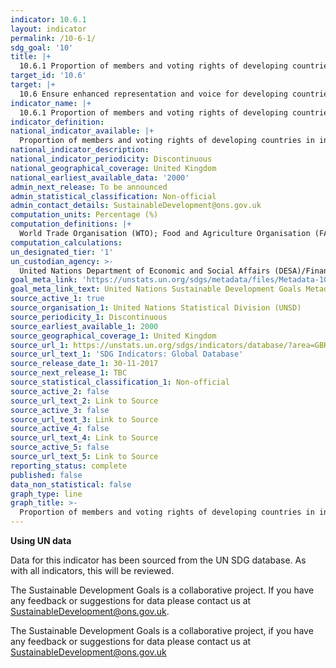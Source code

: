```yaml
---
indicator: 10.6.1
layout: indicator
permalink: /10-6-1/
sdg_goal: '10'
title: |+
  10.6.1 Proportion of members and voting rights of developing countries in international organizations
target_id: '10.6'
target: |+
  10.6 Ensure enhanced representation and voice for developing countries in decision-making in global international economic and financial institutions in order to deliver more effective, credible, accountable and legitimate institutions
indicator_name: |+
  10.6.1 Proportion of members and voting rights of developing countries in international organizations
indicator_definition: 
national_indicator_available: |+
  Proportion of members and voting rights of developing countries in international organizations
national_indicator_description: 
national_indicator_periodicity: Discontinuous
national_geographical_coverage: United Kingdom
national_earliest_available_data: '2000'
admin_next_release: To be announced
admin_statistical_classification: Non-official
admin_contact_details: SustainableDevelopment@ons.gov.uk
computation_units: Percentage (%)
computation_definitions: |+
  World Trade Organisation (WTO); Food and Agriculture Organisation (FAO)
computation_calculations: 
un_designated_tier: '1'
un_custodian_agency: >-
  United Nations Department of Economic and Social Affairs (DESA)/Financing for Development Office (FFDO)
goal_meta_link: 'https://unstats.un.org/sdgs/metadata/files/Metadata-10-06-01.pdf'
goal_meta_link_text: United Nations Sustainable Development Goals Metadata (PDF 201 KB)
source_active_1: true
source_organisation_1: United Nations Statistical Division (UNSD)
source_periodicity_1: Discontinuous
source_earliest_available_1: 2000
source_geographical_coverage_1: United Kingdom
source_url_1: https://unstats.un.org/sdgs/indicators/database/?area=GBR
source_url_text_1: 'SDG Indicators: Global Database'
source_release_date_1: 30-11-2017
source_next_release_1: TBC
source_statistical_classification_1: Non-official
source_active_2: false
source_url_text_2: Link to Source
source_active_3: false
source_url_text_3: Link to Source
source_active_4: false
source_url_text_4: Link to Source
source_active_5: false
source_url_text_5: Link to Source
reporting_status: complete
published: false
data_non_statistical: false
graph_type: line
graph_title: >-
  Proportion of members and voting rights of developing countries in international organizations
---
```

**Using UN data**

Data for this indicator has been sourced from the UN SDG database. As with all indicators, this will be reviewed.

The Sustainable Development Goals is a collaborative project. If you have any feedback or suggestions for data please contact us at SustainableDevelopment@ons.gov.uk.

The Sustainable Development Goals is a collaborative project, if you have any feedback or suggestions for data please contact us at <SustainableDevelopment@ons.gov.uk>
